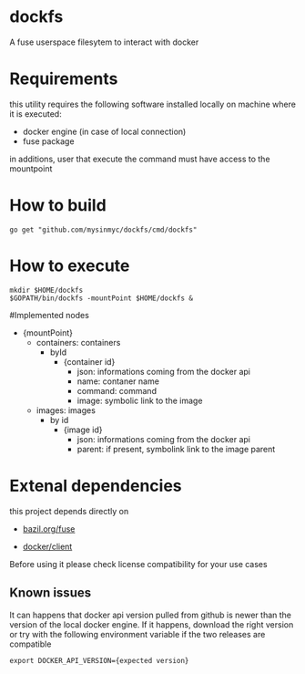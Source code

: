 # dockfs

A fuse userspace filesytem to interact with docker



# Requirements

this utility requires the following software installed locally on machine where it is executed:
* docker engine (in case of local connection)
* fuse package

in additions, user that execute the command must have access to the mountpoint



# How to build

```
go get "github.com/mysinmyc/dockfs/cmd/dockfs"
```



# How to execute

```
mkdir $HOME/dockfs
$GOPATH/bin/dockfs -mountPoint $HOME/dockfs &
```



#Implemented nodes

* {mountPoint}
  * containers: containers	
    * byId	
      * {container id}
        * json:	informations coming from the docker api
        * name:	contaner name
        * command: command
        * image: symbolic link to the image
  * images: images
    * by id
      * {image id}
        * json:	informations coming from the docker api
        * parent: if present, symbolink link to the image parent


	
# Extenal dependencies

this project depends directly on

* [bazil.org/fuse](https://github.com/bazil/fuse)

* [docker/client](https://github.com/docker/docker/tree/master/client)

Before using it please check license compatibility for your use cases



## Known issues

It can happens that docker api version pulled from github is newer than the version of the local docker engine. If it happens, download the right version or try with the following environment variable if the two releases are compatible

```
export DOCKER_API_VERSION={expected version}
```
